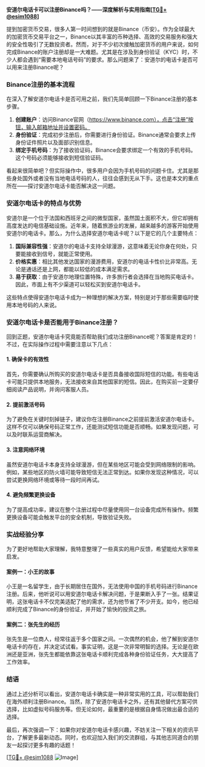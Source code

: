 **安道尔电话卡可以注册Binance吗？——深度解析与实用指南[[TG💪+ @esim1088](https://t.me/s/esim1088)]**

提到加密货币交易，很多人第一时间想到的就是Binance（币安）。作为全球最大的加密货币交易平台之一，Binance以其丰富的币种选择、高效的交易服务和强大的安全性吸引了无数投资者。然而，对于不少初次接触加密货币的用户来说，如何完成Binance的账户注册却是一大难题。尤其是在涉及到身份验证（KYC）时，不少人都会遇到“需要本地电话号码”的要求。那么问题来了：安道尔的电话卡是否可以用来注册Binance呢？

### Binance注册的基本流程

在深入了解安道尔电话卡是否可用之前，我们先简单回顾一下Binance注册的基本步骤。

1. **创建账户**：访问Binance官网（https://www.binance.com），点击“注册”按钮，输入邮箱地址并设置密码。
2. **身份验证**：完成初步注册后，你需要进行身份验证。Binance通常会要求上传身份证件照片以及面部识别信息。
3. **绑定手机号码**：为了接收验证码，Binance会要求绑定一个有效的手机号码。这个号码必须能够接收到短信验证码。

看起来很简单吧？但实际操作中，很多用户会因为手机号码的问题卡住。尤其是那些身处国外或者没有当地电话号码的人，往往会感到无从下手。这也是本文的重点所在——探讨安道尔电话卡能否解决这一问题。

### 安道尔电话卡的特点与优势

安道尔是一个位于法国和西班牙之间的微型国家，虽然国土面积不大，但它却拥有高度发达的电信基础设施。近年来，随着旅游业的发展，越来越多的游客开始使用安道尔的电话卡。那么，为什么选择安道尔电话卡呢？以下是它的几个主要特点：

1. **国际兼容性强**：安道尔的电话卡支持全球漫游，这意味着无论你身在何处，只要能接收到信号，就能正常使用。
2. **价格实惠**：相比其他发达国家的漫游费用，安道尔的电话卡性价比非常高。无论是通话还是上网，都能以较低的成本满足需求。
3. **易于获取**：由于安道尔地理位置特殊，许多旅行者会选择在当地购买电话卡。因此，市面上有不少渠道可以轻松买到安道尔电话卡。

这些特点使得安道尔电话卡成为一种理想的解决方案，特别是对于那些需要临时使用本地号码的人来说。

### 安道尔电话卡是否能用于Binance注册？

回到正题，安道尔电话卡究竟能否帮助我们成功注册Binance呢？答案是肯定的！不过，在实际操作过程中需要注意以下几点：

#### 1. 确保卡的有效性
首先，你需要确认所购买的安道尔电话卡是否具备接收国际短信的功能。有些电话卡可能只提供本地服务，无法接收来自其他国家的短信。因此，在购买前一定要仔细阅读产品说明，并询问客服人员。

#### 2. 提前激活号码
为了避免在关键时刻掉链子，建议你在注册Binance之前提前激活安道尔电话卡。这样不仅可以确保号码正常工作，还能测试短信功能是否顺畅。如果发现问题，可以及时联系运营商解决。

#### 3. 注意网络环境
虽然安道尔电话卡本身支持全球漫游，但在某些地区可能会受到网络限制的影响。例如，某些地区的防火墙可能导致短信无法正常到达。如果你发现这种情况，可以尝试更换网络环境或等待一段时间再试。

#### 4. 避免频繁更换设备
为了提高成功率，建议在整个注册过程中尽量使用同一台设备完成所有操作。频繁更换设备可能会触发平台的安全机制，导致验证失败。

### 实战经验分享

为了更好地帮助大家理解，我特意整理了一些真实的用户反馈，希望能给大家带来启发。

#### 案例一：小王的故事
小王是一名留学生，由于长期居住在国外，无法使用中国的手机号码进行Binance注册。后来，他听说可以用安道尔电话卡解决问题，于是果断入手了一张。结果证明，这张电话卡不仅完美适配了他的需求，还为他节省了不少开支。如今，他已经顺利完成了Binance的身份验证，并开始了愉快的投资之旅。

#### 案例二：张先生的经历
张先生是一位商人，经常往返于多个国家之间。一次偶然的机会，他了解到安道尔电话卡的存在，并决定试试看。事实证明，这是一次非常明智的选择。无论是在欧洲还是亚洲，张先生都能依靠这张电话卡顺利完成各种身份验证任务，大大提高了工作效率。

### 结语

通过上述分析可以看出，安道尔电话卡确实是一种非常实用的工具，可以帮助我们在海外顺利注册Binance。当然，除了安道尔电话卡之外，还有其他替代方案可供选择，比如虚拟号码服务等。但无论如何，最重要的是根据自身情况做出最合适的选择。

最后，再次强调一下：如果你对安道尔电话卡感兴趣，不妨关注一下相关的资讯平台，了解更多最新动态。同时，也欢迎加入我们的交流群组，与其他志同道合的朋友一起探讨更多有趣的话题！

[[TG💪+ @esim1088](https://t.me/s/esim1088) ![Image](https://i.postimg.cc/4NQfJmqS/Snipaste-2025-05-13-00-14-12.png)]